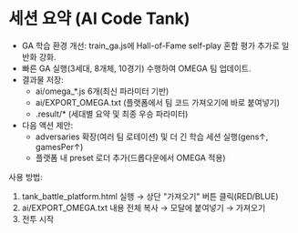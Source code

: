 # 세션 요약 (AI Code Tank)

- GA 학습 환경 개선: train_ga.js에 Hall-of-Fame self-play 혼합 평가 추가로 일반화 강화.
- 빠른 GA 실행(3세대, 8개체, 10경기) 수행하여 OMEGA 팀 업데이트.
- 결과물 저장:
  - ai/omega_*.js 6개(최신 파라미터 기반)
  - ai/EXPORT_OMEGA.txt (플랫폼에서 팀 코드 가져오기에 바로 붙여넣기)
  - .result/* (세대별 요약 및 최종 우승 파라미터)
- 다음 액션 제안:
  - adversaries 확장(여러 팀 로테이션) 및 더 긴 학습 세션 실행(gens↑, gamesPer↑)
  - 플랫폼 내 preset 로더 추가(드롭다운에서 OMEGA 적용)

사용 방법:
1) tank_battle_platform.html 실행 → 상단 "가져오기" 버튼 클릭(RED/BLUE)
2) ai/EXPORT_OMEGA.txt 내용 전체 복사 → 모달에 붙여넣기 → 가져오기
3) 전투 시작
